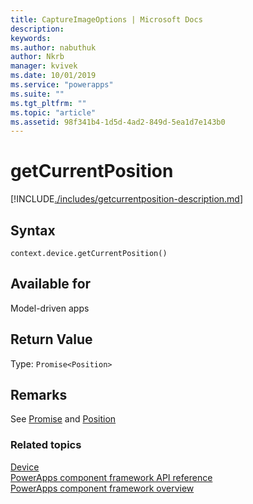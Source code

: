 ```yaml
---
title: CaptureImageOptions | Microsoft Docs
description: 
keywords:
ms.author: nabuthuk
author: Nkrb
manager: kvivek
ms.date: 10/01/2019
ms.service: "powerapps"
ms.suite: ""
ms.tgt_pltfrm: ""
ms.topic: "article"
ms.assetid: 98f341b4-1d5d-4ad2-849d-5ea1d7e143b0
---
```


# getCurrentPosition

[!INCLUDE[./includes/getcurrentposition-description.md](./includes/getcurrentposition-description.md)]

## Syntax

`context.device.getCurrentPosition()`

## Available for 

Model-driven apps

## Return Value

Type: `Promise<Position>`

## Remarks

See [Promise](https://developer.mozilla.org/docs/Web/JavaScript/reference/Global_Objects/Promise) and [Position](https://developer.mozilla.org/docs/Web/API/Position)

### Related topics

[Device](../device.md)<br/>
[PowerApps component framework API reference](../../reference/index.md)<br/>
[PowerApps component framework overview](../../overview.md)